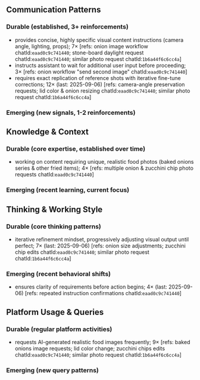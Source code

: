 ## Communication Patterns
### Durable (established, 3+ reinforcements)
- provides concise, highly specific visual content instructions (camera angle, lighting, props); 7× [refs: onion image workflow chatId:`eaad0c9c741440`; stone-board daylight request chatId:`eaad0c9c741440`; similar photo request chatId:`1b6a44f6c6cc4a`]
- instructs assistant to wait for additional user input before proceeding; 3× [refs: onion workflow "send second image" chatId:`eaad0c9c741440`]
- requires exact replication of reference shots with iterative fine-tune corrections; 12× (last: 2025-09-06) [refs: camera-angle preservation requests; lid color & onion resizing chatId:`eaad0c9c741440`; similar photo request chatId:`1b6a44f6c6cc4a`]

### Emerging (new signals, 1-2 reinforcements)

## Knowledge & Context
### Durable (core expertise, established over time)
- working on content requiring unique, realistic food photos (baked onions series & other fried items); 4× [refs: multiple onion & zucchini chip photo requests chatId:`eaad0c9c741440`]

### Emerging (recent learning, current focus)

## Thinking & Working Style
### Durable (core thinking patterns)
- iterative refinement mindset, progressively adjusting visual output until perfect; 7× (last: 2025-09-06) [refs: onion size adjustments; zucchini chip edits chatId:`eaad0c9c741440`; similar photo request chatId:`1b6a44f6c6cc4a`]

### Emerging (recent behavioral shifts)
- ensures clarity of requirements before action begins; 4× (last: 2025-09-06) [refs: repeated instruction confirmations chatId:`eaad0c9c741440`]

## Platform Usage & Queries
### Durable (regular platform activities)
- requests AI-generated realistic food images frequently; 9× [refs: baked onions image requests; lid color change; zucchini chips edits chatId:`eaad0c9c741440`; similar photo request chatId:`1b6a44f6c6cc4a`]

### Emerging (new query patterns)
